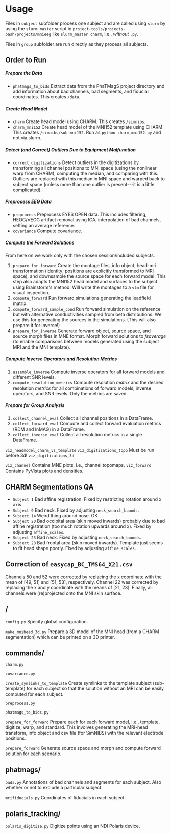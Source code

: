 # Usage

Files in `subject` subfolder process one subject and are called using `slurm` by using the `slurm_master` script in `project-tools/projects-bash/projects/mnieeg` like `slurm_master charm`, i.e., *without* `.py`.

Files in `group` subfolder are run directly as they process all subjects.

## Order to Run

##### Prepare the Data
- `phatmags_to_bids`
Extract data from the PhaTMagS project directory and add information about bad channels, bad segments, and fiducial coordinates. This creates `/data`.


##### Create Head Model
- `charm`
Create head model using CHARM. This creates `/simnibs`.
- `charm_mni152`
Create head model of the MNI152 template using CHARM. This creates `/simnibs/sub-mni152`. Run as `python charm_mni152.py` and not via slurm.

##### Detect (and Correct) Outliers Due to Equipment Malfunction
- `correct_digitizations`
Detect outliers in the digitizations by transforming all channel positions to MNI space (using the nonlinear warp from CHARM), computing the median, and comparing with this. Outliers are replaced with this median in MNI space and warped back to subject space (unless more than one outlier is present---it is a little complicated).


##### Preprocess EEG Data
- `preprocess`
Preprocess EYES OPEN data. This includes filtering, HEOG/VEOG artifact removal using ICA, interpolation of bad channels, setting an average reference.
- `covariance`
Compute covariance.


##### Compute the Forward Solutions
From here on we work only with the chosen session/included subjects.

1. `prepare_for_forward`
Create the montage files, info object, head-mri transformation (identity; positions are explicitly transformed to MRI space), and downsample the source space for each forward model. This step also adapts the MNI152 head model and surfaces to the subject using Brainstorm's method. Will write the montages to a `vtm` file for visual inspection.
2. `compute_forward`
Run forward simulations generating the leadfield matrix.
3. `compute_forward_sample_cond`
Run forward simulation on the reference but with alternative conductivities sampled from beta distributions. We use this for generating the sources in the simulations. (This will also prepare it for inverse!)
4. `prepare_for_inverse`
Generate forward object, source space, and source morph files in MNE format. Morph forward solutions to *fsaverage* (to enable comparisons between models generated using the subject MRI and the MNI template).

##### Compute Inverse Operators and Resolution Metrics
1. `assemble_inverse`
Compute inverse operators for all forward models and different SNR levels.
2. `compute_resolution_metrics`
Compute resolution *matrix* and the desired resolution *metrics* for all combinations of forward models, inverse operators, and SNR levels. Only the metrics are saved.

##### Prepare for Group Analysis
1. `collect_channel_eval`
Collect all channel positions in a DataFrame.
2. `collect_forward_eval`
Compute and collect forward evaluation metrics (RDM and lnMAG) in a DataFrame.
3. `collect_inverse_eval`
Collect all resolution metrics in a single DataFrame.


`viz_headmodel_charm_vs_template`
`viz_digitizations_topo`
Must be run before 3d!
`viz_digitizations_3d`

`viz_channel`
Contains MNE plots, i.e., channel topomaps.
`viz_forward`
Contains PyVista plots and densities.


## CHARM Segmentations QA
- `Subject 1` Bad affine registration. Fixed by restricting rotation around x axis .
- `Subject 9` Bad neck. Fixed by adjusting `neck_search_bounds`.
- `Subject 14` Weird thing around nose. OK
- `Subject 20` Bad occipital area (skin moved inwards) probably due to bad affine registration (too much rotation upwards around x). Fixed by adjusting `affine_scales`.
- `Subject 23` Bad neck. Fixed by adjusting `neck_search_bounds`.
- `Subject 28` Bad frontal area (skin moved inwards). Template just seems to fit head shape poorly. Fixed by adjusting `affine_scales`.

## Correction of `easycap_BC_TMS64_X21.csv`

Channels 50 and 52 were corrected by replacing the x coordinate with the mean of [49, 51] and [51, 53], respectively. Channel 22 was corrected by replacing the x and y coordinate with the means of [21, 23]. Finally, all channels were (re)projected onto the MNI skin surface.


## /

`config.py`
Specify global configuration.

`make_mnihead_3d.py`
Prepare a 3D model of the MNI head (from a CHARM segmentation) which can be printed on a 3D printer.

## commands/

`charm.py`

`covariance.py`

`create_symlinks_to_template`
Create symlinks to the template subject (sub-template) for each subject so that the solution without an MRI can be easily computed for each subject.

`preprocess.py`


`phatmags_to_bids.py`

`prepare_for_forward`
Prepare each for each forward model, i.e., template, digitize, warp, and standard. This involves generating the MRI-head transform, info object and csv file (for SimNIBS) with the relevant electrode positions.

`prepare_forward`
Generate source space and morph and compute forward solution for each scenario.

## phatmags/

`bads.py`
Annotations of bad channels and segments for each subject. Also whether or not to exclude a particular subject.

`mrifiducials.py`
Coordinates of fiducials in each subject.

## polaris_tracking/

`polaris_digitize.py`
Digitize points using an NDI Polaris device.